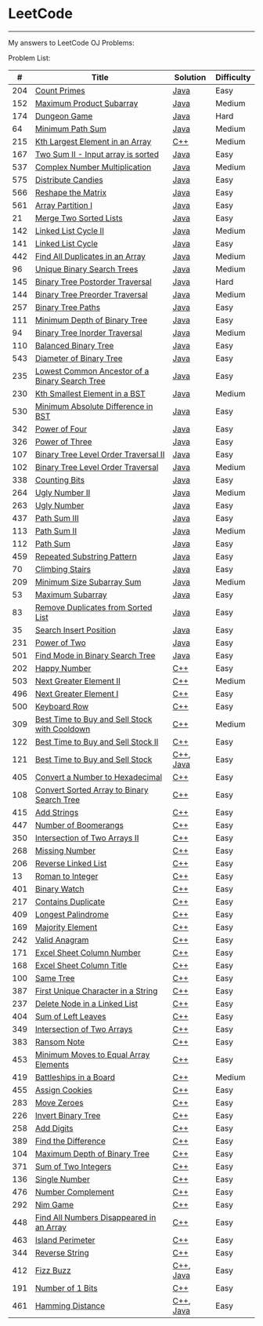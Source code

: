  # LeetCode
-----
  My answers to LeetCode OJ Problems:
	
  Problem List:

| # | Title | Solution | Difficulty |
|---| ----- | -------- | ---------- |
|204|[Count Primes](https://leetcode.com/problems/count-primes/) | [Java](./algorithms/java/204_count_primes/count_primes.java)|Easy|
|152|[Maximum Product Subarray](https://leetcode.com/submissions/detail/) | [Java](./algorithms/java/152_maximum_product_subarray/maximum_product_subarray.java)|Medium|
|174|[Dungeon Game](https://leetcode.com/problems/dungeon-game/) | [Java](./algorithms/java/174_dungeon_game/dungeon_game.java)|Hard|
|64|[Minimum Path Sum](https://leetcode.com/problems/minimum-path-sum/) | [Java](./algorithms/java/64_minimum_path_sum/minimum_path_sum.java)|Medium|
|215|[Kth Largest Element in an Array](https://leetcode.com/problems/kth-largest-element-in-an-array/) | [C++](./algorithms/cpp/215_kth_largest_element_in_an_array/215_kth_largest_element_in_an_array.cpp)|Medium|
|167|[Two Sum II - Input array is sorted](https://leetcode.com/problems/two-sum-ii-input-array-is-sorted/) | [Java](./algorithms/java/167_two_Sum_II/)|Easy|
|537|[Complex Number Multiplication](https://leetcode.com/problems/complex-number-multiplication/) | [Java](./algorithms/java/537_complex_number_multiplication/)|Medium|
|575|[Distribute Candies](https://leetcode.com/problems/distribute-candies/) | [Java](./algorithms/java/575_distribute_candies/)|Easy|
|566|[Reshape the Matrix](https://leetcode.com/problems/reshape-the-matrix/) | [Java](./algorithms/java/566_reshape_the_matrix/)|Easy|
|561|[Array Partition I](https://leetcode.com/problems/array-partition-i/) | [Java](./algorithms/java/561_array_partition_I/)|Easy|
|21|[Merge Two Sorted Lists](https://leetcode.com/problems/merge-two-sorted-lists/) | [Java](./algorithms/java/21_merge_two_sorted_lists/)|Easy|
|142|[Linked List Cycle II](https://leetcode.com/problems/linked-list-cycle-ii/) | [Java](./algorithms/java/142_linked_list_cycle_II/)|Medium|
|141|[Linked List Cycle](https://leetcode.com/problems/linked-list-cycle/) | [Java](./algorithms/java/141_linked_list_cycle/)|Easy|
|442|[Find All Duplicates in an Array](https://leetcode.com/problems/find-all-duplicates-in-an-array/) | [Java](./algorithms/java/442_find_all_duplicates_in_an_array/)|Medium|
|96|[Unique Binary Search Trees](https://leetcode.com/problems/unique-binary-search-trees/) | [Java](./algorithms/java/96_unique_binary_search_trees/)|Medium|
|145|[Binary Tree Postorder Traversal](https://leetcode.com/problems/binary-tree-postorder-traversal/) | [Java](./algorithms/java/145_binary_tree_postorder_traversal/)|Hard|
|144|[Binary Tree Preorder Traversal](https://leetcode.com/problems/binary-tree-preorder-traversal/) | [Java](./algorithms/java/144_binary_tree_preorder_traversal/)|Medium|
|257|[Binary Tree Paths](https://leetcode.com/problems/binary-tree-paths/) | [Java](./algorithms/java/257_binary_tree_paths/)|Easy|
|111|[Minimum Depth of Binary Tree](https://leetcode.com/problems/minimum-depth-of-binary-tree/) | [Java](./algorithms/java/111_minimum_depth_of_binary_tree/)|Easy|
|94|[Binary Tree Inorder Traversal](https://leetcode.com/problems/binary-tree-inorder-traversal/) | [Java](./algorithms/java/94_binary_tree_inorder_traversal/)|Medium|
|110|[Balanced Binary Tree](https://leetcode.com/problems/balanced-binary-tree/) | [Java](./algorithms/java/110_balanced_binary_tree/)|Easy|
|543|[Diameter of Binary Tree](https://leetcode.com/problems/diameter-of-binary-tree/) | [Java](./algorithms/java/543_diameter_of_binary_tree/)|Easy|
|235|[Lowest Common Ancestor of a Binary Search Tree](https://leetcode.com/problems/lowest-common-ancestor-of-a-binary-search-tree/) | [Java](./algorithms/java/235_lowest_common_ancestor_of_a_binary_search_tree/)|Easy|
|230|[Kth Smallest Element in a BST](https://leetcode.com/problems/kth-smallest-element-in-a-bst/) | [Java](./algorithms/java/230_kth_smallest_element_in_a_BST/)|Medium|
|530|[Minimum Absolute Difference in BST](https://leetcode.com/problems/minimum-absolute-difference-in-bst/) | [Java](./algorithms/java/530_minimum_absolute_difference_in_BST/)|Easy|
|342|[Power of Four](https://leetcode.com/problems/power-of-four/) |[Java](./algorithms/java/342_power_of_four/)|Easy|
|326|[Power of Three](https://leetcode.com/problems/power-of-three/) | [Java](./algorithms/java/326_power_of_three/)|Easy|
|107|[Binary Tree Level Order Traversal II](https://leetcode.com/problems/binary-tree-level-order-traversal-ii/) | [Java](./algorithms/java/107_binary_tree_level_order_traversal_II/)|Easy|
|102|[Binary Tree Level Order Traversal](https://leetcode.com/problems/binary-tree-level-order-traversal/) | [Java](./algorithms/java/102_binary_tree_level_order_traversal/)|Medium|
|338|[Counting Bits](https://leetcode.com/problems/counting-bits/) | [Java](./algorithms/java/338_counting_bits/)|Easy|
|264|[Ugly Number II](https://leetcode.com/problems/ugly-number-ii/) | [Java](./algorithms/java/264_ugly_number_II/)|Medium|
|263|[Ugly Number](https://leetcode.com/problems/ugly-number/) | [Java](./algorithms/java/263_ugly_number/)|Easy|
|437|[Path Sum III](https://leetcode.com/problems/path-sum-iii/) | [Java](./algorithms/java/437_path_sum_III/)|Easy|
|113|[Path Sum II](https://leetcode.com/problems/path-sum-ii/) | [Java](./algorithms/java/113_path_sum_II/)|Medium|
|112|[Path Sum](https://leetcode.com/problems/path-sum/) | [Java](./algorithms/java/112_path_sum/)|Easy|
|459|[Repeated Substring Pattern](https://leetcode.com/problems/repeated-substring-pattern/) | [Java](./algorithms/java/459_repeated_substring_pattern/)|Easy|
|70|[Climbing Stairs](https://leetcode.com/problems/climbing-stairs/) | [Java](./algorithms/java/70_climbing_stairs/)|Easy|
|209|[Minimum Size Subarray Sum](https://leetcode.com/problems/minimum-size-subarray-sum/) | [Java](./algorithms/java/209_minimum_size_subarray_sum/)|Medium|
|53|[Maximum Subarray](https://leetcode.com/problems/maximum-subarray/) | [Java](./algorithms/java/53_maximum_subarray/)|Easy|
|83|[Remove Duplicates from Sorted List](https://leetcode.com/problems/remove-duplicates-from-sorted-list/) | [Java](./algorithms/java/83_remove_duplicates_from_sorted_list/)|Easy|
|35|[Search Insert Position](https://leetcode.com/problems/search-insert-position/) | [Java](./algorithms/java/35_search_insert_position/)|Easy|
|231|[Power of Two](https://leetcode.com/problems/power-of-two/) | [Java](./algorithms/java/231_power_of_two/)|Easy|
|501|[Find Mode in Binary Search Tree](https://leetcode.com/problems/find-mode-in-binary-search-tree/) | [Java](./algorithms/java/501_find_mode_in_binary_search_tree/)|Easy|
|202|[Happy Number](https://leetcode.com/problems/happy-number/) | [C++](./algorithms/cpp/202_happy_number/)|Easy|
|503|[Next Greater Element II](https://leetcode.com/problems/next-greater-element-ii/) | [C++](./algorithms/cpp/503_next_greater_element_II/)|Medium|
|496|[Next Greater Element I](https://leetcode.com/problems/next-greater-element-i/) | [C++](./algorithms/cpp/496_next_greater_element_I/)|Easy|
|500|[Keyboard Row](https://leetcode.com/problems/keyboard-row/) | [C++](./algorithms/cpp/500_keyboard_row/)|Easy|
|309|[Best Time to Buy and Sell Stock with Cooldown](https://leetcode.com/problems/best-time-to-buy-and-sell-stock-with-cooldown/) | [C++](./algorithms/cpp/309_best_time_to_buy_and_sell_stock_with_cooldown/)|Medium|
|122|[Best Time to Buy and Sell Stock II](https://leetcode.com/problems/best-time-to-buy-and-sell-stock-ii/) | [C++](./algorithms/cpp/122_best_time_to_buy_and_sell_stock_II/)|Easy|
|121|[Best Time to Buy and Sell Stock](https://leetcode.com/problems/best-time-to-buy-and-sell-stock/) | [C++](./algorithms/cpp/121_best_time_to_buy_and_sell_stock/), [Java](./algorithms/java/121_best_time_to_buy_and_sell_stock/best_time_to_buy_and_sell_stock.java)|Easy|
|405|[Convert a Number to Hexadecimal](https://leetcode.com/problems/convert-a-number-to-hexadecimal/) | [C++](./algorithms/cpp/405_convert_a_number_to_hexadecimal/)|Easy|
|108|[Convert Sorted Array to Binary Search Tree](https://leetcode.com/problems/convert-sorted-array-to-binary-search-tree/) | [C++](./algorithms/cpp/108_convert_sorted_array_to_binary_search_tree/)|Easy|
|415|[Add Strings](https://leetcode.com/problems/add-strings/) | [C++](./algorithms/cpp/415_add_strings/)|Easy|
|447|[Number of Boomerangs](https://leetcode.com/problems/number-of-boomerangs/) | [C++](./algorithms/cpp/447_number_of_boomerangs/)|Easy|
|350|[Intersection of Two Arrays II](https://leetcode.com/problems/intersection-of-two-arrays-ii/) | [C++](./algorithms/cpp/350_intersection_of_two_arrays_II/)|Easy|
|268|[Missing Number](https://leetcode.com/problems/missing-number/) | [C++](./algorithms/cpp/268_missing_number/)|Easy|
|206|[Reverse Linked List](https://leetcode.com/problems/reverse-linked-list/) | [C++](./algorithms/cpp/206_reverse_linked_list/)|Easy|
|13|[Roman to Integer](https://leetcode.com/problems/roman-to-integer/) | [C++](./algorithms/cpp/13_roman_to_integer/)|Easy|
|401|[Binary Watch](https://leetcode.com/problems/binary-watch/) | [C++](./algorithms/cpp/401_binary_watch/)|Easy|
|217|[Contains Duplicate](https://leetcode.com/problems/contains-duplicate/) | [C++](./algorithms/cpp/217_contains_duplicate/)|Easy|
|409|[Longest Palindrome](https://leetcode.com/problems/longest-palindrome/) | [C++](./algorithms/cpp/409_longest_palindrome/)|Easy|
|169|[Majority Element](https://leetcode.com/problems/majority-element/) | [C++](./algorithms/cpp/169_majority_element/)|Easy|
|242|[Valid Anagram](https://leetcode.com/problems/valid-anagram/) | [C++](./algorithms/cpp/242_valid_anagram/)|Easy|
|171|[Excel Sheet Column Number](https://leetcode.com/problems/excel-sheet-column-number/) | [C++](./algorithms/cpp/171_excel_sheet_column_number/)|Easy|
|168|[Excel Sheet Column Title](https://leetcode.com/problems/excel-sheet-column-title/) | [C++](./algorithms/cpp/168_excel_sheet_column_title/)|Easy|
|100|[Same Tree](https://leetcode.com/problems/same-tree/) | [C++](./algorithms/cpp/100_same_tree/)|Easy|
|387|[First Unique Character in a String](https://leetcode.com/problems/first-unique-character-in-a-string/) | [C++](./algorithms/cpp/387_first_unique_character_in_a_string/)|Easy|
|237|[Delete Node in a Linked List](https://leetcode.com/problems/delete-node-in-a-linked-list/) | [C++](./algorithms/cpp/237_delete_node_in_a_linked_list/)|Easy|
|404|[Sum of Left Leaves](https://leetcode.com/problems/sum-of-left-leaves/) | [C++](./algorithms/cpp/404_sum_of_left_leaves/)|Easy|
|349|[Intersection of Two Arrays](https://leetcode.com/problems/intersection-of-two-arrays/) | [C++](./algorithms/cpp/349_intersection_of_two_arrays/)|Easy|
|383|[Ransom Note](https://leetcode.com/problems/ransom-note/) | [C++](./algorithms/cpp/383_ransom_note/)|Easy|
|453|[Minimum Moves to Equal Array Elements](https://leetcode.com/problems/minimum-moves-to-equal-array-elements/) | [C++](./algorithms/cpp/453_minimum_moves_to_equal_array_elements/)|Easy|
|419|[Battleships in a Board](https://leetcode.com/problems/battleships-in-a-board/) | [C++](./algorithms/cpp/419_battleships_in_a_board/)|Medium|
|455|[Assign Cookies](https://leetcode.com/problems/assign-cookies/) | [C++](./algorithms/cpp/455_assign_cookies/)|Easy|
|283|[Move Zeroes](https://leetcode.com/problems/move-zeroes/) | [C++](./algorithms/cpp/283_move_zeroes/)|Easy|
|226|[Invert Binary Tree](https://leetcode.com/problems/invert-binary-tree/) | [C++](./algorithms/cpp/226_invert_binary_tree/)|Easy|
|258|[Add Digits](https://leetcode.com/problems/add-digits/) | [C++](./algorithms/cpp/258_add_digits/)|Easy|
|389|[Find the Difference](https://leetcode.com/problems/find-the-difference/) | [C++](./algorithms/cpp/389_find_the_difference/)|Easy|
|104|[Maximum Depth of Binary Tree](https://leetcode.com/problems/maximum-depth-of-binary-tree/) | [C++](./algorithms/cpp/104_maximum_depth_of_binary_tree/)|Easy|
|371|[Sum of Two Integers](https://leetcode.com/problems/sum-of-two-integers/) | [C++](./algorithms/cpp/371_sum_of_two_integers/)|Easy|
|136|[Single Number](https://leetcode.com/problems/single-number/) | [C++](./algorithms/cpp/136_single_number/)|Easy|
|476|[Number Complement](https://leetcode.com/problems/number-complement/) | [C++](./algorithms/cpp/476_number_complement/)|Easy|
|292|[Nim Game](https://leetcode.com/problems/nim-game/) | [C++](./algorithms/cpp/292_nim_game/)|Easy|
|448|[Find All Numbers Disappeared in an Array](https://leetcode.com/problems/find-all-numbers-disappeared-in-an-array/) | [C++](./algorithms/cpp/448_find_all_numbers_disappeared_in_an_array/)|Easy|
|463|[Island Perimeter](https://leetcode.com/problems/island-perimeter/) | [C++](./algorithms/cpp/463_island_perimeter/)|Easy|
|344|[Reverse String](https://leetcode.com/problems/reverse-string/) | [C++](./algorithms/cpp/344_reverse_string/)|Easy|
|412|[Fizz Buzz](https://leetcode.com/problems/fizz-buzz/) | [C++](./algorithms/cpp/412_fizz_buzz/), [Java](./algorithms/java/412_fizz_buzz/)|Easy|
|191|[Number of 1 Bits](https://leetcode.com/problems/number-of-1-bits/) | [C++](./algorithms/cpp/191_number_of_1_bits/)|Easy|
|461|[Hamming Distance](https://leetcode.com/problems/hamming-distance/) | [C++](./algorithms/cpp/461_hamming_distance/), [Java](./algorithms/java/461_hamming_distance/)|Easy|